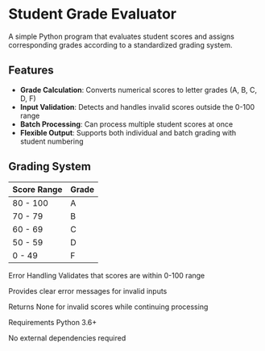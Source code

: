 # Student Grade Evaluator

A simple Python program that evaluates student scores and assigns corresponding grades according to a standardized grading system.

## Features

- **Grade Calculation**: Converts numerical scores to letter grades (A, B, C, D, F)
- **Input Validation**: Detects and handles invalid scores outside the 0-100 range
- **Batch Processing**: Can process multiple student scores at once
- **Flexible Output**: Supports both individual and batch grading with student numbering

## Grading System

| Score Range | Grade |
|-------------|-------|
| 80 - 100    | A     |
| 70 - 79     | B     |
| 60 - 69     | C     |
| 50 - 59     | D     |
| 0 - 49      | F     |

Error Handling
Validates that scores are within 0-100 range

Provides clear error messages for invalid inputs

Returns None for invalid scores while continuing processing

Requirements
Python 3.6+

No external dependencies required
